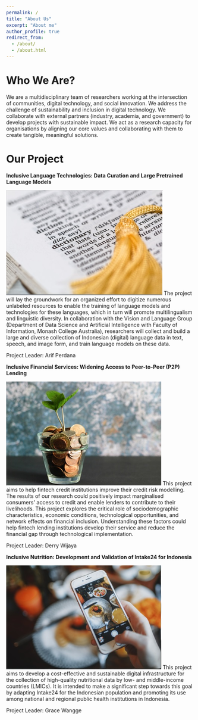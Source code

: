 ```yaml
---
permalink: /
title: "About Us"
excerpt: "About me"
author_profile: true
redirect_from: 
  - /about/
  - /about.html
---
```


Who We Are?
======

We are a multidisciplinary team of researchers working at the intersection of communities, digital technology, and social innovation. We address the challenge of sustainability and inclusion in digital technology. We collaborate with external partners (industry, academia, and government) to develop projects with sustainable impact. We act as a research capacity for organisations by aligning our core values and collaborating with them to create tangible, meaningful solutions.

Our Project
======

**Inclusive Language Technologies: Data Curation and Large Pretrained Language Models**

![Inclusive Language](/images/InclusiveLanguage.jpg)
The project will lay the groundwork for an organized effort to digitize numerous unlabeled resources to enable the training of language models and technologies for these languages, which in turn will promote multilingualism and linguistic diversity. In collaboration with the Vision and Language Group (Department of Data Science and Artificial Intelligence with Faculty of Information, Monash College Australia), researchers will collect and build a large and diverse collection of Indonesian (digital) language data in text, speech, and image form, and train language models on these data.

Project Leader: Arif Perdana

**Inclusive Financial Services: Widening Access to Peer-to-Peer (P2P) Lending**

![Inclusive Finance](/images/InclusiveFinance.jpg)
This project aims to help fintech credit institutions improve their credit risk modelling. The results of our research could positively impact marginalised consumers' access to credit and enable lenders to contribute to their livelihoods. This project explores the critical role of sociodemographic characteristics, economic conditions, technological opportunities, and network effects on financial inclusion. Understanding these factors could help fintech lending institutions develop their service and reduce the financial gap through technological implementation.

Project Leader: Derry Wijaya

**Inclusive Nutrition: Development and Validation of Intake24 for Indonesia**

![Inclusive Nutrition](/images/InclusiveNutrition.jpg)
This project aims to develop a cost-effective and sustainable digital infrastructure for the collection of high-quality nutritional data by low- and middle-income countries (LMICs). It is intended to make a significant step towards this goal by adapting Intake24 for the Indonesian population and promoting its use among national and regional public health institutions in Indonesia.

Project Leader: Grace Wangge

